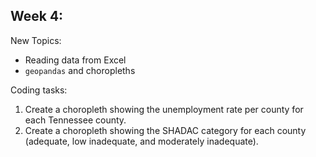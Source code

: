 ## Week 4:

New Topics:

* Reading data from Excel
* `geopandas` and choropleths
  
 Coding tasks:
  
  1. Create a choropleth showing the unemployment rate per county for each Tennessee county.
  2. Create a choropleth showing the SHADAC category for each county (adequate, low inadequate, and moderately inadequate).